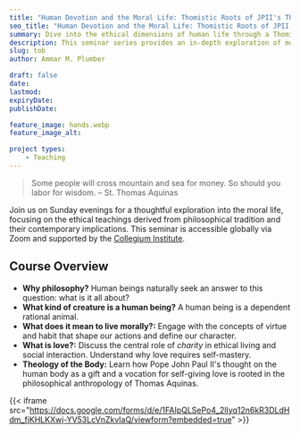 ```yaml
---
title: "Human Devotion and the Moral Life: Thomistic Roots of JPII's Theology of the Body"
seo_title: "Human Devotion and the Moral Life: Thomistic Roots of JPII's Theology of the Body"
summary: Dive into the ethical dimensions of human life through a Thomistic lens in this free seminar series hosted by the Collegium Institute.
description: This seminar series provides an in-depth exploration of moral philosophy and its application in understanding the dignity and vocation of the human person.
slug: tob
author: Ammar M. Plumber

draft: false
date: 
lastmod: 
expiryDate: 
publishDate: 

feature_image: hands.webp
feature_image_alt: 

project types: 
    - Teaching
---
```


> Some people will cross mountain and sea for money. So should you labor for wisdom. 
> – St. Thomas Aquinas

Join us on Sunday evenings for a thoughtful exploration into the moral life, focusing on the ethical teachings derived from philosophical tradition and their contemporary implications. This seminar is accessible globally via Zoom and supported by the [Collegium Institute](https://collegiuminstitute.org).

## Course Overview

- **Why philosophy?** Human beings naturally seek an answer to this question: what is it all about?
- **What kind of creature is a human being?** A human being is a dependent rational animal.
- **What does it mean to live morally?:** Engage with the concepts of virtue and habit that shape our actions and define our character.
- **What is love?:** Discuss the central role of *charity* in ethical living and social interaction. Understand why love requires self-mastery.
- **Theology of the Body:** Learn how Pope John Paul II's thought on the human body as a gift and a vocation for self-giving love is rooted in the philosophical anthropology of Thomas Aquinas.

{{< iframe src="https://docs.google.com/forms/d/e/1FAIpQLSePo4_2lIyq12n6kR3DLdHdm_fjKHLKXwj-YV53LcVnZkvIaQ/viewform?embedded=true" >}}
